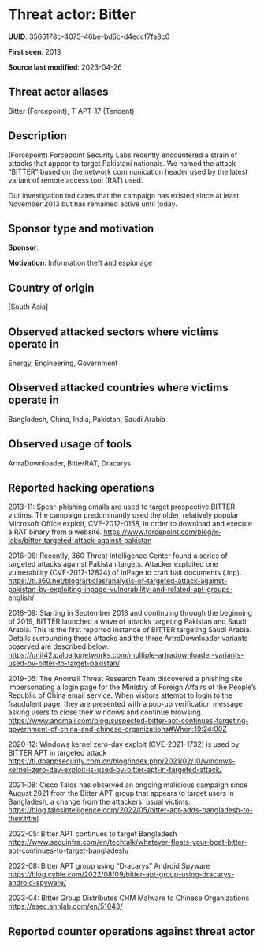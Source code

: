 # Threat actor: Bitter

**UUID**: 3566178c-4075-46be-bd5c-d4eccf7fa8c0

**First seen**: 2013

**Source last modified**: 2023-04-26

## Threat actor aliases

Bitter (Forcepoint), T-APT-17 (Tencent)

## Description

(Forcepoint) Forcepoint Security Labs recently encountered a strain of attacks that appear to target Pakistani nationals. We named the attack “BITTER” based on the network communication header used by the latest variant of remote access tool (RAT) used.

Our investigation indicates that the campaign has existed since at least November 2013 but has remained active until today.

## Sponsor type and motivation

**Sponsor**: 

**Motivation**: Information theft and espionage


## Country of origin

[South Asia]

## Observed attacked sectors where victims operate in

Energy, Engineering, Government

## Observed attacked countries where victims operate in

Bangladesh, China, India, Pakistan, Saudi Arabia

## Observed usage of tools

ArtraDownloader, BitterRAT, Dracarys

## Reported hacking operations

2013-11: Spear-phishing emails are used to target prospective BITTER victims. The campaign predominantly used the older, relatively popular Microsoft Office exploit, CVE-2012-0158, in order to download and execute a RAT binary from a website.
https://www.forcepoint.com/blog/x-labs/bitter-targeted-attack-against-pakistan

2016-06: Recently, 360 Threat Intelligence Center found a series of targeted attacks against Pakistan targets. Attacker exploited one vulnerability (CVE-2017-12824) of InPage to craft bait documents (.inp).
https://ti.360.net/blog/articles/analysis-of-targeted-attack-against-pakistan-by-exploiting-inpage-vulnerability-and-related-apt-groups-english/

2018-09: Starting in September 2018 and continuing through the beginning of 2019, BITTER launched a wave of attacks targeting Pakistan and Saudi Arabia. This is the first reported instance of BITTER targeting Saudi Arabia. Details surrounding these attacks and the three ArtraDownloader variants observed are described below.
https://unit42.paloaltonetworks.com/multiple-artradownloader-variants-used-by-bitter-to-target-pakistan/

2019-05: The Anomali Threat Research Team discovered a phishing site impersonating a login page for the Ministry of Foreign Affairs of the People’s Republic of China email service. When visitors attempt to login to the fraudulent page, they are presented with a pop-up verification message asking users to close their windows and continue browsing.
https://www.anomali.com/blog/suspected-bitter-apt-continues-targeting-government-of-china-and-chinese-organizations#When:19:24:00Z

2020-12: Windows kernel zero-day exploit (CVE-2021-1732) is used by BITTER APT in targeted attack
https://ti.dbappsecurity.com.cn/blog/index.php/2021/02/10/windows-kernel-zero-day-exploit-is-used-by-bitter-apt-in-targeted-attack/

2021-08: Cisco Talos has observed an ongoing malicious campaign since August 2021 from the Bitter APT group that appears to target users in Bangladesh, a change from the attackers' usual victims.
https://blog.talosintelligence.com/2022/05/bitter-apt-adds-bangladesh-to-their.html

2022-05: Bitter APT continues to target Bangladesh
https://www.secuinfra.com/en/techtalk/whatever-floats-your-boat-bitter-apt-continues-to-target-bangladesh/

2022-08: Bitter APT group using “Dracarys” Android Spyware
https://blog.cyble.com/2022/08/09/bitter-apt-group-using-dracarys-android-spyware/

2023-04: Bitter Group Distributes CHM Malware to Chinese Organizations
https://asec.ahnlab.com/en/51043/

## Reported counter operations against threat actor





